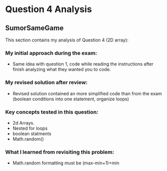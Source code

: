 # Question 4 Analysis
## SumorSameGame
This section contains my analysis of Question 4 (2D array):

### My initial approach during the exam:
- Same idea with question 1, code while reading the instructions after finish analyzing what they wanted you to code.
### My revised solution after review:
- Revised solution contained an more simplified code than from the exam (boolean conditions into one statement, organize loops)
### Key concepts tested in this question:
- 2d Arrays.
- Nested for loops
- boolean statments
- Math.random()
### What I learned from revisiting this problem:
- Math.random formatting must be (max-min+1)+min
